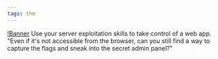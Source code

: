 ```yaml
---
tags: thm
---
```


[!Banner](../uploads/include.png)
Use your server exploitation skills to take control of a web app.
"Even if it's not accessible from the browser, can you still find a way to capture the flags and sneak into the secret admin panel?"